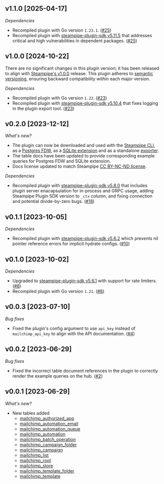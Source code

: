 ## v1.1.0 [2025-04-17]

_Dependencies_

- Recompiled plugin with Go version `1.23.1`. ([#25](https://github.com/turbot/steampipe-plugin-mailchimp/pull/25))
- Recompiled plugin with [steampipe-plugin-sdk v5.11.5](https://github.com/turbot/steampipe-plugin-sdk/blob/v5.11.5/CHANGELOG.md#v5115-2025-03-31) that addresses critical and high vulnerabilities in dependent packages. ([#25](https://github.com/turbot/steampipe-plugin-mailchimp/pull/25))

## v1.0.0 [2024-10-22]

There are no significant changes in this plugin version; it has been released to align with [Steampipe's v1.0.0](https://steampipe.io/changelog/steampipe-cli-v1-0-0) release. This plugin adheres to [semantic versioning](https://semver.org/#semantic-versioning-specification-semver), ensuring backward compatibility within each major version.

_Dependencies_

- Recompiled plugin with Go version `1.22`. ([#23](https://github.com/turbot/steampipe-plugin-mailchimp/pull/23))
- Recompiled plugin with [steampipe-plugin-sdk v5.10.4](https://github.com/turbot/steampipe-plugin-sdk/blob/develop/CHANGELOG.md#v5104-2024-08-29) that fixes logging in the plugin export tool. ([#23](https://github.com/turbot/steampipe-plugin-mailchimp/pull/23))

## v0.2.0 [2023-12-12]

_What's new?_

- The plugin can now be downloaded and used with the [Steampipe CLI](https://steampipe.io/install/steampipe.sh), as a [Postgres FDW](https://steampipe.io/install/postgres.sh), as a [SQLite extension](https://steampipe.io/install/sqlite.sh) and as a standalone [exporter](https://steampipe.io/install/export.sh).
- The table docs have been updated to provide corresponding example queries for Postgres FDW and SQLite extension.
- Docs license updated to match Steampipe [CC BY-NC-ND license](https://github.com/turbot/steampipe-plugin-mailchimp/blob/main/docs/LICENSE).

_Dependencies_

- Recompiled plugin with [steampipe-plugin-sdk v5.8.0](https://github.com/turbot/steampipe-plugin-sdk/blob/main/CHANGELOG.md#v580-2023-12-11) that includes plugin server enacapsulation for in-process and GRPC usage, adding Steampipe Plugin SDK version to `_ctx` column, and fixing connection and potential divide-by-zero bugs. ([#18](https://github.com/turbot/steampipe-plugin-mailchimp/pull/18))

## v0.1.1 [2023-10-05]

_Dependencies_

- Recompiled plugin with [steampipe-plugin-sdk v5.6.2](https://github.com/turbot/steampipe-plugin-sdk/blob/main/CHANGELOG.md#v562-2023-10-03) which prevents nil pointer reference errors for implicit hydrate configs. ([#10](https://github.com/turbot/steampipe-plugin-mailchimp/pull/10))

## v0.1.0 [2023-10-02]

_Dependencies_

- Upgraded to [steampipe-plugin-sdk v5.6.1](https://github.com/turbot/steampipe-plugin-sdk/blob/main/CHANGELOG.md#v561-2023-09-29) with support for rate limiters. ([#8](https://github.com/turbot/steampipe-plugin-mailchimp/pull/8))
- Recompiled plugin with Go version `1.21`. ([#8](https://github.com/turbot/steampipe-plugin-mailchimp/pull/8))

## v0.0.3 [2023-07-10]

_Bug fixes_

- Fixed the plugin's config argument to use `api_key` instead of `mailchimp_api_key` to align with the API documentation. ([#4](https://github.com/turbot/steampipe-plugin-mailchimp/pull/4))

## v0.0.2 [2023-06-29]

_Bug fixes_

- Fixed the incorrect table document references in the plugin to correctly render the example queries on the hub. ([#2](https://github.com/turbot/steampipe-plugin-mailchimp/pull/2))

## v0.0.1 [2023-06-29]

_What's new?_

- New tables added
  - [mailchimp_authorized_app](https://hub.steampipe.io/plugins/turbot/mailchimp/tables/mailchimp_authorized_app)
  - [mailchimp_automation_email](https://hub.steampipe.io/plugins/turbot/mailchimp/tables/mailchimp_automation_email)
  - [mailchimp_automation_queue](https://hub.steampipe.io/plugins/turbot/mailchimp/tables/mailchimp_automation_queue)
  - [mailchimp_automation](https://hub.steampipe.io/plugins/turbot/mailchimp/tables/mailchimp_automation)
  - [mailchimp_batch_operation](https://hub.steampipe.io/plugins/turbot/mailchimp/tables/mailchimp_batch_operation)
  - [mailchimp_campaign_folder](https://hub.steampipe.io/plugins/turbot/mailchimp/tables/mailchimp_campaign_folder)
  - [mailchimp_campaign](https://hub.steampipe.io/plugins/turbot/mailchimp/tables/mailchimp_campaign)
  - [mailchimp_list](https://hub.steampipe.io/plugins/turbot/mailchimp/tables/mailchimp_list)
  - [mailchimp_root](https://hub.steampipe.io/plugins/turbot/mailchimp/tables/mailchimp_root)
  - [mailchimp_store](https://hub.steampipe.io/plugins/turbot/mailchimp/tables/mailchimp_store)
  - [mailchimp_template_folder](https://hub.steampipe.io/plugins/turbot/mailchimp/tables/mailchimp_template_folder)
  - [mailchimp_template](https://hub.steampipe.io/plugins/turbot/mailchimp/tables/mailchimp_template)
